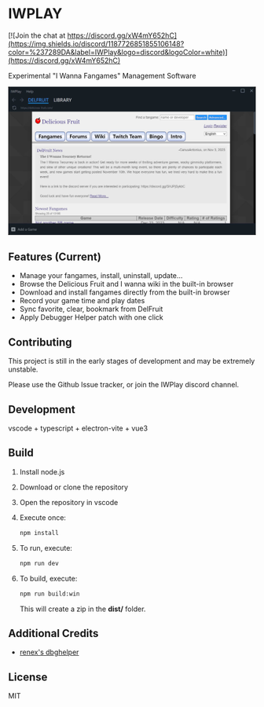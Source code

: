 # IWPLAY

[![Join the chat at https://discord.gg/xW4mY652hC](https://img.shields.io/discord/1187726851855106148?color=%237289DA&label=IWPlay&logo=discord&logoColor=white)](https://discord.gg/xW4mY652hC)


Experimental "I Wanna Fangames" Management Software

![](./preview.jpg)

## Features (Current)

- Manage your fangames, install, uninstall, update...
- Browse the Delicious Fruit and I wanna wiki in the built-in browser
- Download and install fangames directly from the built-in browser
- Record your game time and play dates
- Sync favorite, clear, bookmark from DelFruit
- Apply Debugger Helper patch with one click

## Contributing

This project is still in the early stages of development and may be extremely unstable.

Please use the Github Issue tracker, or join the IWPlay discord channel.

## Development

vscode + typescript + electron-vite + vue3

## Build

1. Install node.js

2. Download or clone the repository

3. Open the repository in vscode

4. Execute once:

   ```sh
   npm install
   ```

5. To run, execute:

   ```sh
   npm run dev
   ```

6. To build, execute:

   ```sh
   npm run build:win
   ```

   This will create a zip in the **dist/** folder.

## Additional Credits

- [renex's dbghelper](https://github.com/omicronrex/dbghelper)

## License

MIT
